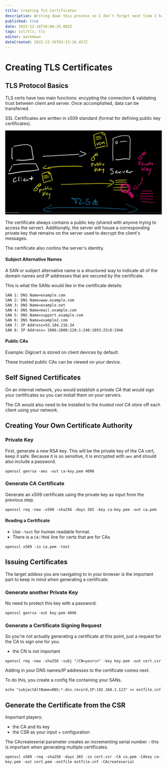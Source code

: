 ```yaml
---
title: Creating TLS Certificates
description: Writing down this process so I don't forget next time I have to do this for work. 
published: true
date: 2022-12-16T16:06:35.883Z
tags: ssl/tls, tls
editor: markdown
dateCreated: 2022-12-16T03:13:16.457Z
---
```


# Creating TLS Certificates

## TLS Protocol Basics

TLS certs have two main functions: encypting the connection & validating trust between client and server. Once accomplished, data can be transferred.  

SSL Certificates are written in x509 standard (format for defining public key certificates).

![tls_handshake.png](/images/tls_handshake.png)

The certificate always contains a public key (shared with anyone trying to access the server). Additionally, the server will house a corresponding private key that remains on the server used to decrypt the client's messages. 

The certificate also contins the server's identity. 

#### Subject Alternative Names

A SAN or subject alternative name is a structured way to indicate all of the domain names and IP addresses that are secured by the certificate.

This is what the SANs would like in the certificate details:

```
SAN 1: DNS Name=example.com
SAN 2: DNS Name=www.example.com
SAN 3: DNS Name=example.net
SAN 4: DNS Name=mail.example.com
SAN 5: DNS Name=support.example.com
SAN 6: DNS Name=example2.com
SAN 7: IP Address=93.184.216.34
SAN 8: IP Address= 2606:2800:220:1:248:1893:25c8:1946
```

#### Public CAs 

Example: Digicert is stored on client devices by default. 

These trusted public CAs can be viewed on your device. 

## Self Signed Certificates

On an internal network, you would establish a *private CA* that would sign your certificates so you can install them on your servers. 

The CA would also need to be installed to the *trusted root CA store* off each client using your network.

## Creating Your Own Certificate Authority

### Private Key

First, generate a new RSA key. This will be the private key of the CA cert, keep it safe. Because it is so sensitive, it is encrypted with `aes` and should also include a password. 

```
openssl genrsa -aes -out ca-key.pem 4096
```

### Generate CA Certificate

Generate an x509 certificate using the private key as input from the previous step. 

```
openssl req -new -x509 -sha256 -days 365 -key ca-key.pem -out ca.pem
```

#### Reading a Certificate

- Use `-text` for human readable format.
- There is a `CA:TRUE` line for certs that are for CAs 

```
openssl x509 -in ca.pem -text
``` 

## Issuing Certificates

The target addess you are navigating to in your browser is the important part to keep in mind when generating a certificate.

### Generate another Private Key

No need to protect this key with a password.

```
openssl genrsa -out key.pem 4096
```

### Generate a Certificate Signing Request

So you're not actually generating a certificate at this point, just a request for the CA to sign one for you. 

- the CN is not important

```
openssl req -new -sha256 -subj "/CN=yourcn" -key key.pem -out cert.csr
```

Adding in your DNS names/IP addresses to the certificate comes next. 

To do this, you create a config file containing your SANs.

```
echo "subjectAltName=DNS:*.dns.record,IP:192.168.1.123" >> extfile.cnf
```

## Generate the Certificate from the CSR

Important players:
- the CA and its key
- the CSR as your input + configuration

The CAcreateserial parameter creates an incrementing serial number - this is important when generating multiple certificates.

```
openssl x509 -req -sha256 -days 365 -in cert.csr -CA ca.pem -CAkey ca-key.pem -out cert.pem -extfile extfile.cnf -CAcreateserial
```




 
